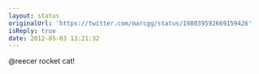 ```yaml
---
layout: status
originalUrl: 'https://twitter.com/marcgg/status/198039592669159426'
isReply: true
date: 2012-05-03 13:21:32
---
```


@reecer rocket cat!
